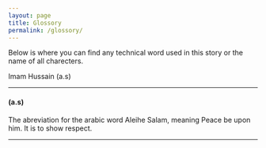 ```yaml
---
layout: page
title: Glossory
permalink: /glossory/
---
```


Below is where you can find any technical word used in this story or the name of all charecters.

Imam Hussain (a.s)

---

#### (a.s)
The abreviation for the arabic word Aleihe Salam, meaning Peace be upon him. It is to show respect.

---

